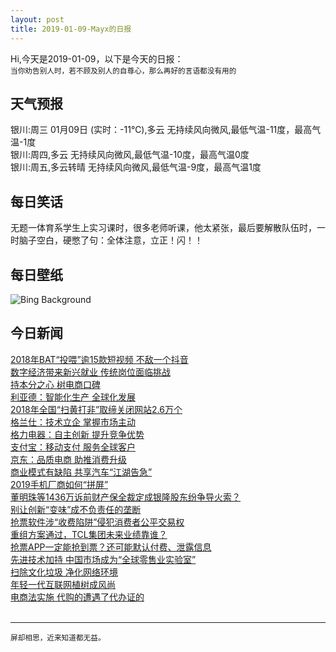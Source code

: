 ```yaml
---
layout: post
title: 2019-01-09-Mayx的日报
---
```


Hi,今天是2019-01-09，以下是今天的日报：<br><small>
当你劝告别人时，若不顾及别人的自尊心，那么再好的言语都没有用的</small><!--more-->
## 天气预报
银川:周三 01月09日 (实时：-11℃),多云 无持续风向微风,最低气温-11度，最高气温-1度<br>银川:周四,多云 无持续风向微风,最低气温-10度，最高气温0度<br>银川:周五,多云转晴 无持续风向微风,最低气温-9度，最高气温1度
## 每日笑话
无题一体育系学生上实习课时，很多老师听课，他太紧张，最后要解散队伍时，一时脑子空白，硬憋了句：全体注意，立正！闪！！
## 每日壁纸
![Bing Background](https://cn.bing.com/az/hprichbg/rb/RainierDawn_EN-US0987432919_1920x1080.jpg "Mount Rainier National Park in Washington state (© Stephen Matera/Tandem Stills + Motion)")
## 今日新闻

[2018年BAT“投喂”逾15款短视频 不敌一个抖音](http://it.people.com.cn/n1/2019/0108/c1009-30509233.html)   
[数字经济带来新兴就业 传统岗位面临挑战](http://it.people.com.cn/n1/2019/0108/c1009-30509502.html)   
[持本分之心 树电商口碑](http://it.people.com.cn/n1/2019/0108/c1009-30509381.html)   
[利亚德：智能化生产 全球化发展](http://it.people.com.cn/n1/2019/0108/c1009-30509378.html)   
[2018年全国“扫黄打非”取缔关闭网站2.6万个](http://it.people.com.cn/n1/2019/0108/c1009-30509338.html)   
[格兰仕：技术立企 掌握市场主动](http://it.people.com.cn/n1/2019/0108/c1009-30509373.html)   
[格力电器：自主创新 提升竞争优势](http://it.people.com.cn/n1/2019/0108/c1009-30509372.html)   
[支付宝：移动支付 服务全球客户](http://it.people.com.cn/n1/2019/0108/c1009-30509375.html)   
[京东：品质电商 助推消费升级](http://it.people.com.cn/n1/2019/0108/c1009-30509374.html)   
[商业模式有缺陷 共享汽车“江湖告急”](http://it.people.com.cn/n1/2019/0108/c1009-30509192.html)   
[2019手机厂商如何“拼屏”](http://it.people.com.cn/n1/2019/0108/c1009-30509216.html)   
[董明珠等1436万诉前财产保全裁定成银隆股东纷争导火索？](http://it.people.com.cn/n1/2019/0108/c1009-30509226.html)   
[别让创新“变味”成不负责任的垄断](http://it.people.com.cn/n1/2019/0108/c1009-30509137.html)   
[抢票软件涉“收费陷阱”侵犯消费者公平交易权](http://it.people.com.cn/n1/2019/0108/c1009-30509113.html)   
[重组方案通过，TCL集团未来业绩靠谁？](http://it.people.com.cn/n1/2019/0108/c1009-30509085.html)   
[抢票APP一定能抢到票？还可能默认付费、泄露信息](http://it.people.com.cn/n1/2019/0108/c1009-30509098.html)   
[先进技术加持 中国市场成为“全球零售业实验室”](http://it.people.com.cn/n1/2019/0108/c1009-30508981.html)   
[扫除文化垃圾 净化网络环境](http://it.people.com.cn/n1/2019/0108/c1009-30508935.html)   
[年轻一代互联网植树成风尚](http://it.people.com.cn/n1/2019/0108/c1009-30508892.html)   
[电商法实施 代购的遭遇了代办证的](http://it.people.com.cn/n1/2019/0108/c1009-30508890.html)   
<br />

***

<small>屏却相思，近来知道都无益。</small>
